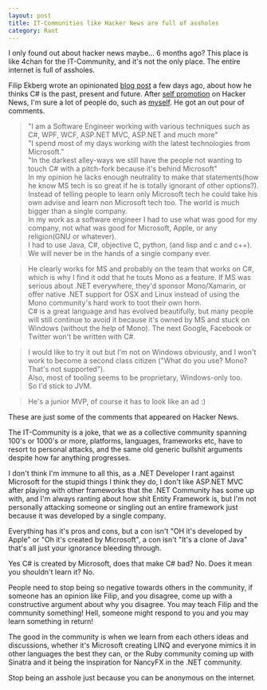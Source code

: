 ```yaml
---
layout: post
title: IT-Communities like Hacker News are full of assholes
category: Rant
---
```


I only found out about hacker news maybe... 6 months ago? This place is like 4chan for the IT-Community, and it's not the only place. The entire internet is full of assholes.

Filip Ekberg wrote an opinionated [blog post](http://blog.filipekberg.se/2013/01/11/c-is-the-past-the-present-and-the-future/) a few days ago, about how he thinks C# is the past, present and future. After [self promotion](http://news.ycombinator.com/item?id=5042055) on Hacker News, I'm sure a lot of people do, such as [myself](http://news.ycombinator.com/submitted?id=philliphaydon). He got an out pour of comments. 

> "I am a Software Engineer working with various techniques such as C#, WPF, WCF, ASP.NET MVC, ASP.NET and much more"<br>
> "I spend most of my days working with the latest technologies from Microsoft."<br>
> "In the darkest alley-ways we still have the people not wanting to touch C# with a pitch-fork because it's behind Microsoft"<br>
> In my opinion he lacks enough neutrality to make that statements(how he know MS tech is so great if he is totally ignorant of other options?).<br>
> Instead of telling people to learn only Microsoft tech he could take his own advise and learn non Microsoft tech too. The world is much bigger than a single company.<br>
> In my work as a software engineer I had to use what was good for my company, not what was good for Microsoft, Apple, or any religion(GNU or whatever).<br>
> I had to use Java, C#, objective C, python, (and lisp and c and c++). We will never be in the hands of a single company ever.

<!--excerpt-->

> He clearly works for MS and probably on the team that works on C#, which is why I find it odd that he touts Mono as a feature. If MS was serious about .NET everywhere, they'd sponsor Mono/Xamarin, or offer native .NET support for OSX and Linux instead of using the Mono community's hard work to toot their own horn.<br>
> C# is a great language and has evolved beautifully, but many people will still continue to avoid it because it's owned by MS and stuck on Windows (without the help of Mono). The next Google, Facebook or Twitter won't be written with C#.

<!-- -->

> I would like to try it out but I'm not on Windows obviously, and I won't work to become a second class citizen ("What do you use? Mono? That's not supported").<br>
> Also, most of tooling seems to be proprietary, Windows-only too.<br>
> So I'd stick to JVM.

<!-- -->

> He's a junior MVP, of course it has to look like an ad :)

These are just some of the comments that appeared on Hacker News.

The IT-Community is a joke, that we as a collective community spanning 100's or 1000's or more, platforms, languages, frameworks etc, have to resort to personal attacks, and the same old generic bullshit arguments despite how far anything progresses.

I don't think I'm immune to all this, as a .NET Developer I rant against Microsoft for the stupid things I think they do, I don't like ASP.NET MVC after playing with other frameworks that the .NET Community has some up with, and I'm always ranting about how shit Entity Framework is, but I'm not personally attacking someone or singling out an entire framework just because it was developed by a single company. 

Everything has it's pros and cons, but a con isn't "OH it's developed by Apple" or "Oh it's created by Microsoft", a con isn't "It's a clone of Java" that's all just your ignorance bleeding through. 

Yes C# is created by Microsoft, does that make C# bad? No. Does it mean you shouldn't learn it? No.

People need to stop being so negative towards others in the community, if someone has an opinion like Filip, and you disagree, come up with a constructive argument about why you disagree. You may teach Filip and the community something! Hell, someone might respond to you and you may learn something in return!

The good in the community is when we learn from each others ideas and discussions, whether it's Microsoft creating LINQ and everyone mimics it in other languages the best they can, or the Ruby community coming up with Sinatra and it being the inspiration for NancyFX in the .NET community. 

Stop being an asshole just because you can be anonymous on the internet. 
